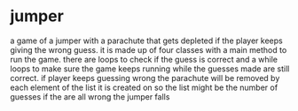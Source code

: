 # jumper

a game of a jumper with a parachute that gets depleted if the player keeps giving the wrong guess. it is made up of four classes with a main method to run the game. there are loops to check if the guess is correct and a while loops to make sure the game keeps running while the guesses made are still correct. if player keeps guessing wrong the parachute will be removed by each element of the list it is created on so the list might be the number of guesses if the are all wrong the jumper falls